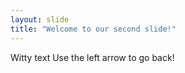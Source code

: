 ```yaml
---
layout: slide
title: "Welcome to our second slide!"
---
```

Witty text 
Use the left arrow to go back!
